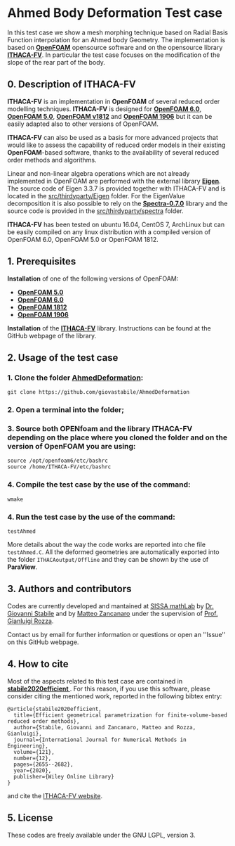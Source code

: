 # Ahmed Body Deformation Test case

In this test case we show a mesh morphing technique based on Radial Basis Function interpolation for an Ahmed body Geometry. The implementation is based on [**OpenFOAM**](https://www.openfoam.com/) opensource software and on the opensource library [**ITHACA-FV**](https://github.com/mathLab/ITHACA-FV). In particular the test case focuses on the modification of the slope of the rear part of the body.

## 0. Description of ITHACA-FV
**ITHACA-FV** is an implementation in **OpenFOAM** of several reduced order modelling techniques. **ITHACA-FV** is designed for [**OpenFOAM 6.0**](https://openfoam.org/version/6), [**OpenFOAM 5.0**](https://openfoam.org/version/5-0), [**OpenFOAM v1812**](https://www.openfoam.com/releases/openfoam-v1812/) and [**OpenFOAM 1906**](https://www.openfoam.com/releases/openfoam-v1906/) but it can be easily adapted also to other versions of OpenFOAM. 

**ITHACA-FV** can also be used as a basis for more advanced projects that would like to assess the capability of reduced order models in their existing **OpenFOAM**-based software, thanks to the availability of several reduced order methods and algorithms.

Linear and non-linear algebra operations which are not already implemented in OpenFOAM are performed with the external library [**Eigen**](http://eigen.tuxfamily.org/index.php?title=Main_Page). The source code of Eigen 3.3.7 is provided together with ITHACA-FV and is located in the [src/thirdyparty/Eigen](./src/thirdparty/Eigen) folder.  For the EigenValue decomposition it is also possible to rely on the [**Spectra-0.7.0**](https://spectralib.org/) library and the source code is provided in the [src/thirdyparty/spectra](./src//thirdparty/spectra) folder.

**ITHACA-FV** has been tested on ubuntu 16.04, CentOS 7, ArchLinux but can be easily compiled on any linux distribution with a compiled version of OpenFOAM 6.0, OpenFOAM 5.0 or OpenFOAM 1812.

## 1. Prerequisites
**Installation** of one of the following versions of OpenFOAM:
* [**OpenFOAM 5.0**](https://openfoam.org/version/5-0)
* [**OpenFOAM 6.0**](https://openfoam.org/version/6) 
* [**OpenFOAM 1812**](https://www.openfoam.com/releases/openfoam-v1812/)
* [**OpenFOAM 1906**](https://www.openfoam.com/releases/openfoam-v1906/) 

**Installation** of the [**ITHACA-FV**](https://github.com/mathLab/ITHACA-FV) library. Instructions can be found at the GitHub webpage of the library.

## 2. Usage of the test case

### 1. Clone the folder [**AhmedDeformation**](https://github.com/giovastabile/AhmedDeformation):
```
git clone https://github.com/giovastabile/AhmedDeformation
```
### 2. Open a terminal into the folder;
### 3. Source both **OPENfoam** and the library **ITHACA-FV** depending on the place where you cloned the folder and on the version of OpenFOAM you are using:
```
source /opt/openfoam6/etc/bashrc
source /home/ITHACA-FV/etc/bashrc
```
### 4. Compile the test case by the use of the command:
```
wmake
```
### 4. Run the test case by the use of the command:
```
testAhmed
```
More details about the way the code works are reported into che file `testAhmed.C`. All the deformed geometries are automatically exported into the folder `ITHACAoutput/Offline` and they can be shown by the use of **ParaView**.

## 3. Authors and contributors

Codes are currently developed and mantained at [SISSA mathLab](http://mathlab.sissa.it/) by [Dr. Giovanni Stabile](mailto:gstabile@sissa.it) and by [Matteo Zancanaro](mailto:mzancana@sissa.it) under the supervision of [Prof. Gianluigi Rozza](mailto:gianluigi.rozza@sissa.it).

Contact us by email for further information or questions or open an ''Issue'' on this GitHub webpage.

## 4. How to cite

Most of the aspects related to this test case are contained in [<b> stabile2020efficient </b>](https://doi.org/10.1002/nme.6324).
For this reason, if you use this software, please consider citing the mentioned work, reported in the following bibtex entry:

```
@article{stabile2020efficient,
  title={Efficient geometrical parametrization for finite-volume-based reduced order methods},
  author={Stabile, Giovanni and Zancanaro, Matteo and Rozza, Gianluigi},
  journal={International Journal for Numerical Methods in Engineering},
  volume={121},
  number={12},
  pages={2655--2682},
  year={2020},
  publisher={Wiley Online Library}
}
```
and cite the [ITHACA-FV website](http://mathlab.sissa.it/ITHACA-FV).


## 5. License
These codes are freely available under the GNU LGPL, version 3.
